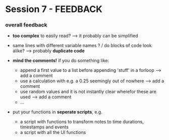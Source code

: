 # Session 7 - FEEDBACK


### overall feedback
- **too complex** to easily read? --> it probably can be simplified
  
 
- same lines with different variable names ? / do blocks of code look alike? --> probably **duplicate code**


- **mind the comments!** if you do something like:
    - append a first value to a list before appending 'stuff' in a forloop --> add a comment
    - use a calculation with e.g. a 0.25 seemingly out of nowhere --> add a comment
    - use random values and it is not instantly clear wherefor these are used --> add a comment
    - ...


 - put your functions in **seperate scripts**, e.g.
    - a script with functions to transform notes to time durations, timestamps and events
    - a script with all the UI functions


